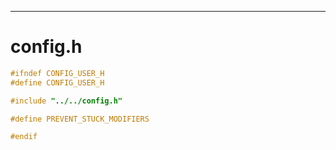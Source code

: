 

---

# config.h

```c
#ifndef CONFIG_USER_H
#define CONFIG_USER_H

#include "../../config.h"

#define PREVENT_STUCK_MODIFIERS

#endif
```
